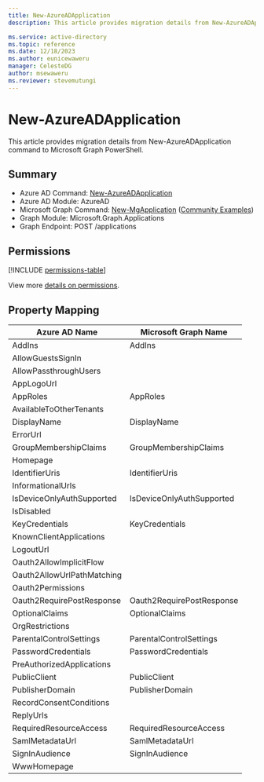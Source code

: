 ```yaml
---
title: New-AzureADApplication
description: This article provides migration details from New-AzureADApplication command to Microsoft Graph PowerShell.

ms.service: active-directory
ms.topic: reference
ms.date: 12/18/2023
ms.author: eunicewaweru
manager: CelesteDG
author: msewaweru
ms.reviewer: stevemutungi
---
```


# New-AzureADApplication

This article provides migration details from New-AzureADApplication command to Microsoft Graph PowerShell.

## Summary

+ Azure AD Command: [New-AzureADApplication](/powershell/module/azuread/new-azureadapplication)
+ Azure AD Module: AzureAD
+ Microsoft Graph Command: [New-MgApplication](/powershell/module/microsoft.graph.applications/new-mgapplication) ([Community Examples](https://github.com/orgs/msgraph/discussions?discussions_q=New-MgApplication))
+ Graph Module: Microsoft.Graph.Applications
+ Graph Endpoint: POST /applications

## Permissions

[!INCLUDE [permissions-table](~/graphref/api-reference/v1.0/includes/permissions/application-post-applications-permissions.md)]

View more [details on permissions](/graph/api/application-post-applications#permissions).

## Property Mapping

|Azure AD Name|Microsoft Graph Name|
|---|---|
|AddIns|AddIns|
|AllowGuestsSignIn||
|AllowPassthroughUsers||
|AppLogoUrl||
|AppRoles|AppRoles|
|AvailableToOtherTenants||
|DisplayName|DisplayName|
|ErrorUrl||
|GroupMembershipClaims|GroupMembershipClaims|
|Homepage||
|IdentifierUris|IdentifierUris|
|InformationalUrls||
|IsDeviceOnlyAuthSupported|IsDeviceOnlyAuthSupported|
|IsDisabled||
|KeyCredentials|KeyCredentials|
|KnownClientApplications||
|LogoutUrl||
|Oauth2AllowImplicitFlow||
|Oauth2AllowUrlPathMatching||
|Oauth2Permissions||
|Oauth2RequirePostResponse|Oauth2RequirePostResponse|
|OptionalClaims|OptionalClaims|
|OrgRestrictions||
|ParentalControlSettings|ParentalControlSettings|
|PasswordCredentials|PasswordCredentials|
|PreAuthorizedApplications||
|PublicClient|PublicClient|
|PublisherDomain|PublisherDomain|
|RecordConsentConditions||
|ReplyUrls||
|RequiredResourceAccess|RequiredResourceAccess|
|SamlMetadataUrl|SamlMetadataUrl|
|SignInAudience|SignInAudience|
|WwwHomepage||